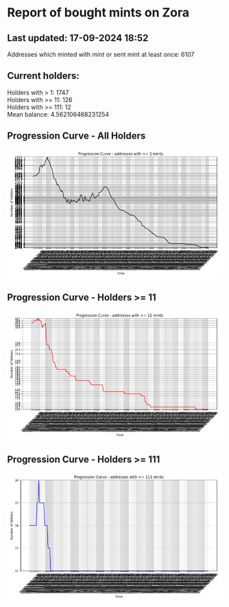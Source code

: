 # Report of bought mints on Zora
## Last updated: 17-09-2024 18:52
Addresses which minted with mint or sent mint at least once: 6107

## Current holders:
Holders with > 1: 1747  
Holders with >= 11: 126  
Holders with >= 111: 12  
Mean balance: 4.562106468231254  

## Progression Curve - All Holders
![addresses with >= 1 mint](progression_curve_all.png)
## Progression Curve - Holders >= 11
![addresses with >= 11 mints](progression_curve_gt_11.png)
## Progression Curve - Holders >= 111
![addresses with >= 111 mints](progression_curve_gt_111.png)
